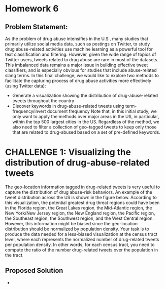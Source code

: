 # Homework 6

## Problem Statement: 
As the problem of drug abuse intensifies in the U.S., many studies that primarily utilize
social media data, such as postings on Twitter, to study drug abuse-related activities use machine learning as a
powerful tool for text classification and filtering. However, given the wide range of topics of Twitter users,
tweets related to drug abuse are rare in most of the datasets. This imbalanced data remains a major issue in
building effective tweet classifiers, and is especially obvious for studies that include abuse-related slang terms.
In this final challenge, we would like to explore two methods to facilitate the capturing process of drug abuse
activities more effectively (using Twitter data):
- Generate a visualization showing the distribution of drug-abuse-related tweets throughout the country
- Discover keywords in drug-abuse-related tweets using term-frequency/invert document frequency
Note that, in this initial study, we only want to apply the methods over major areas in the US, in particular,
within the top 500 largest cities in the US. Regardless of the method, we also need to filter a collection of
geo-tagged tweets to keep only those that are related to drug-abused based on a set of pre-defined
keywords.

# CHALLENGE 1: Visualizing the distribution of drug-abuse-related tweets
The geo-location information tagged in drug-related tweets is very useful to capture the distribution of drug
abuse-risk behaviors. An example of the tweet distribution across the US is shown in the figure below.
According to this visualization, the potential greatest drug threat regions could have been in the Florida
region, the Great Lakes region, the Mid-Atlantic region, the New York/New Jersey region, the New England
region, the Pacific region, the Southeast region, the Southwest region, and the West Central region. However,
this information might be biased since the geo-location distribution should be normalized by population
density. Your task is to produce the data needed for a less-biased visualization at the census tract level, where
each represents the normalized number of drug-related tweets per population density. In other words, for
each census tract, you need to compute the ratio of the number drug-related tweets over the population in the
tract.

## Proposed Solution

  - 
